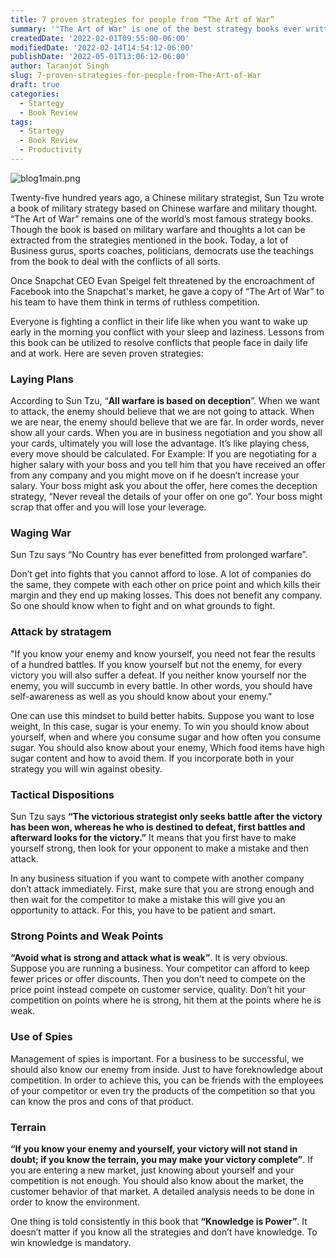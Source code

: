 ```yaml
---
title: 7 proven strategies for people from “The Art of War”
summary: '"The Art of War" is one of the best strategy books ever written. The article is an extract of seven strategies that will help managers, entrepreneur, businessleaders, and mbagraduate to resolve conflicts arising in their workplace as well as in personal life.'
createdDate: '2022-02-01T09:55:00-06:00'
modifiedDate: '2022-02-14T14:54:12-06:00'
publishDate: '2022-05-01T13:06:12-06:00'
author: Taranjot Singh
slug: 7-proven-strategies-for-people-from-The-Art-of-War
draft: true
categories:
  - Startegy
  - Book Review
tags:
  - Startegy
  - Book Review
  - Productivity
---
```


![blog1main.png](/images/blog1main.png)

Twenty-five hundred years ago, a Chinese military strategist, Sun Tzu wrote a book of military strategy based on Chinese warfare and military thought. “The Art of War” remains one of the world’s most famous strategy books. Though the book is based on military warfare and thoughts a lot can be extracted from the strategies mentioned in the book. Today, a lot of Business gurus, sports coaches, politicians, democrats use the teachings from the book to deal with the conflicts of all sorts.

Once Snapchat CEO Evan Speigel felt threatened by the encroachment of Facebook into the Snapchat's market, he gave a copy of “The Art of War” to his team to have them think in terms of ruthless competition.

Everyone is fighting a conflict in their life like when you want to wake up early in the morning you conflict with your sleep and laziness. Lessons from this book can be utilized to resolve conflicts that people face in daily life and at work. Here are seven proven strategies:

### Laying Plans
According to Sun Tzu, “**All warfare is based on deception**”. When we want to attack, the enemy should believe that we are not going to attack. When we are near, the enemy should believe that we are far. In order words, never show all your cards.
When you are in business negotiation and you show all your cards, ultimately you will lose the advantage. It’s like playing chess, every move should be calculated. For Example: If you are negotiating for a higher salary with your boss and you tell him that you have received an offer from any company and you might move on if he doesn’t increase your salary. Your boss might ask you about the offer, here comes the deception strategy, “Never reveal the details of your offer on one go”. Your boss might scrap that offer and you will lose your leverage.

### Waging War
Sun Tzu says “No Country has ever benefitted from prolonged warfare”.

Don’t get into fights that you cannot afford to lose. A lot of companies do the same, they compete with each other on price point and which kills their margin and they end up making losses. This does not benefit any company. So one should know when to fight and on what grounds to fight.

### Attack by stratagem
"If you know your enemy and know yourself, you need not fear the results of a hundred battles. If you know yourself but not the enemy, for every victory you will also suffer a defeat. If you neither know yourself nor the enemy, you will succumb in every battle. In other words, you should have self-awareness as well as you should know about your enemy."

One can use this mindset to build better habits. Suppose you want to lose weight, In this case, sugar is your enemy. To win you should know about yourself, when and where you consume sugar and how often you consume sugar. You should also know about your enemy, Which food items have high sugar content and how to avoid them. If you incorporate both in your strategy you will win against obesity.

### Tactical Dispositions
Sun Tzu says **“The victorious strategist only seeks battle after the victory has been won, whereas he who is destined to defeat, first battles and afterward looks for the victory.”** It means that you first have to make yourself strong, then look for your opponent to make a mistake and then attack.

In any business situation if you want to compete with another company don’t attack immediately. First, make sure that you are strong enough and then wait for the competitor to make a mistake this will give you an opportunity to attack. For this, you have to be patient and smart.

### Strong Points and Weak Points

**“Avoid what is strong and attack what is weak”**. It is very obvious. Suppose you are running a business. Your competitor can afford to keep fewer prices or offer discounts. Then you don’t need to compete on the price point instead compete on customer service, quality. Don’t hit your competition on points where he is strong, hit them at the points where he is weak.

### Use of Spies

Management of spies is important. For a business to be successful, we should also know our enemy from inside. Just to have foreknowledge about competition. In order to achieve this, you can be friends with the employees of your competitor or even try the products of the competition so that you can know the pros and cons of that product.

### Terrain
**“If you know your enemy and yourself, your victory will not stand in doubt; if you know the terrain, you may make your victory complete”**. If you are entering a new market, just knowing about yourself and your competition is not enough. You should also know about the market, the customer behavior of that market. A detailed analysis needs to be done in order to know the environment.

One thing is told consistently in this book that **“Knowledge is Power”**. It doesn’t matter if you know all the strategies and don’t have knowledge. To win knowledge is mandatory.




